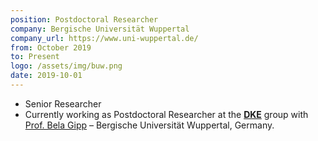```yaml
---
position: Postdoctoral Researcher
company: Bergische Universität Wuppertal
company_url: https://www.uni-wuppertal.de/
from: October 2019
to: Present
logo: /assets/img/buw.png
date: 2019-10-01
---
```


- Senior Researcher
- Currently working as Postdoctoral Researcher at the [**DKE**](https://dke.uni-wuppertal.de/en.html) group with [Prof. Bela Gipp](https://dke.uni-wuppertal.de/de/people/prof-dr-bela-gipp.html) – Bergische Universität Wuppertal, Germany.
